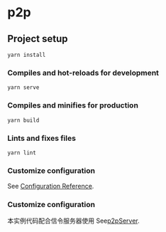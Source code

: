 # p2p

## Project setup
```
yarn install
```

### Compiles and hot-reloads for development
```
yarn serve
```

### Compiles and minifies for production
```
yarn build
```

### Lints and fixes files
```
yarn lint
```

### Customize configuration
See [Configuration Reference](https://cli.vuejs.org/config/).
### Customize configuration
本实例代码配合信令服务器使用
See[p2pServer](https://github.com/724898928/p2pServer).

